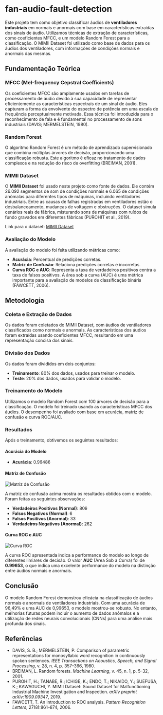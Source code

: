 # fan-audio-fault-detection

Este projeto tem como objetivo classificar áudios de **ventiladores industriais** em normais e anormais com base em características extraídas dos sinais de áudio. Utilizamos técnicas de extração de características, como coeficientes MFCC, e um modelo Random Forest para a classificação. O MIMII Dataset foi utilizado como base de dados para os áudios dos ventiladores, com informações de condições normais e anormais das mesmas.

## Fundamentação Teórica

### MFCC (Mel-frequency Cepstral Coefficients)

Os coeficientes MFCC são amplamente usados em tarefas de processamento de áudio devido à sua capacidade de representar eficientemente as características espectrais de um sinal de áudio. Eles capturam a forma da envolvente do espectro de potência em uma escala de frequência perceptualmente motivada. Essa técnica foi introduzida para o reconhecimento de fala e é fundamental no processamento de sons industriais (DAVIS; MERMELSTEIN, 1980).

### Random Forest

O algoritmo Random Forest é um método de aprendizado supervisionado que combina múltiplas árvores de decisão, proporcionando uma classificação robusta. Este algoritmo é eficaz no tratamento de dados complexos e na redução do risco de overfitting (BREIMAN, 2001).

### MIMII Dataset

O **MIMII Dataset** foi usado neste projeto como fonte de dados. Ele contém 26.092 segmentos de som de condições normais e 6.065 de condições anômalas para diferentes tipos de máquinas, incluindo ventiladores industriais. Entre as causas de falhas registradas em ventiladores estão o desbalanceamento, mudanças de voltagem e obstruções. O dataset simula cenários reais de fábrica, misturando sons de máquinas com ruídos de fundo gravados em diferentes fábricas (PUROHIT et al., 2019).

Link para o dataset: [MIMII Dataset](https://zenodo.org/record/3384388)

### Avaliação do Modelo

A avaliação do modelo foi feita utilizando métricas como:
- **Acurácia**: Percentual de predições corretas.
- **Matriz de Confusão**: Relaciona predições corretas e incorretas.
- **Curva ROC e AUC**: Representa a taxa de verdadeiros positivos contra a taxa de falsos positivos. A área sob a curva (AUC) é uma métrica importante para a avaliação de modelos de classificação binária (FAWCETT, 2006).

## Metodologia

### Coleta e Extração de Dados

Os dados foram coletados do MIMII Dataset, com áudios de ventiladores classificados como normais e anormais. As características dos áudios foram extraídas usando coeficientes MFCC, resultando em uma representação concisa dos sinais.

### Divisão dos Dados

Os dados foram divididos em dois conjuntos:
- **Treinamento**: 80% dos dados, usados para treinar o modelo.
- **Teste**: 20% dos dados, usados para validar o modelo.

### Treinamento do Modelo

Utilizamos o modelo Random Forest com 100 árvores de decisão para a classificação. O modelo foi treinado usando as características MFCC dos áudios. O desempenho foi avaliado com base em acurácia, matriz de confusão e curva ROC/AUC.

### Resultados

Após o treinamento, obtivemos os seguintes resultados:

#### Acurácia do Modelo

- **Acurácia**: 0.96486

#### Matriz de Confusão

![Matriz de Confusão](imagens/confusion_matrix.png)

A matriz de confusão acima mostra os resultados obtidos com o modelo. Foram feitas as seguintes observações:
- **Verdadeiros Positivos (Normal)**: 809
- **Falsos Negativos (Normal)**: 6
- **Falsos Positivos (Anormal)**: 33
- **Verdadeiros Negativos (Anormal)**: 262

#### Curva ROC e AUC

![Curva ROC](imagens/roc_curve.png)

A curva ROC apresentada indica a performance do modelo ao longo de diferentes limiares de decisão. O valor **AUC** (Área Sob a Curva) foi de **0.99653**, o que indica uma excelente performance do modelo na distinção entre áudios normais e anormais.

## Conclusão

O modelo Random Forest demonstrou eficácia na classificação de áudios normais e anormais de ventiladores industriais. Com uma acurácia de 96,49% e uma AUC de 0,99653, o modelo mostrou-se robusto. No entanto, melhorias futuras podem incluir o aumento de dados anômalos e a utilização de redes neurais convolucionais (CNNs) para uma análise mais profunda dos sinais.

## Referências

- DAVIS, S. B.; MERMELSTEIN, P. Comparison of parametric representations for monosyllabic word recognition in continuously spoken sentences. *IEEE Transactions on Acoustics, Speech, and Signal Processing*, v. 28, n. 4, p. 357–366, 1980.
- BREIMAN, L. Random forests. *Machine Learning*, v. 45, n. 1, p. 5-32, 2001.
- PUROHIT, H.; TANABE, R.; ICHIGE, K.; ENDO, T.; NIKAIDO, Y.; SUEFUSA, K.; KAWAGUCHI, Y. MIMII Dataset: Sound Dataset for Malfunctioning Industrial Machine Investigation and Inspection. *arXiv preprint arXiv:1909.09347*, 2019.
- FAWCETT, T. An introduction to ROC analysis. *Pattern Recognition Letters*, 27(8):861–874, 2006.
